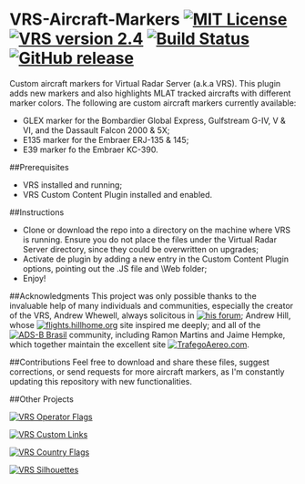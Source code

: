 # VRS-Aircraft-Markers [![MIT License](https://img.shields.io/badge/License-MIT-red.svg)](LICENSE) [![VRS version 2.4](https://img.shields.io/badge/VRS-v2.4-blue.svg)](http://virtualradarserver.co.uk/Download.aspx) [![Build Status](https://scrutinizer-ci.com/g/dedevillela/VRS-Country-Flags/badges/build.png?b=master)](https://scrutinizer-ci.com/g/dedevillela/VRS-Country-Flags/build-status/master) [![GitHub release](https://img.shields.io/github/release/dedevillela/VRS-Aircraft-Markers.svg)]()
Custom aircraft markers for Virtual Radar Server (a.k.a VRS). This plugin adds new markers and also highlights MLAT tracked aircrafts with different marker colors. The following are custom aircraft markers currently available:
- GLEX marker for the Bombardier Global Express, Gulfstream G-IV, V & VI, and the Dassault Falcon 2000 & 5X;
- E135 marker for the Embraer ERJ-135 & 145;
- E39 marker fo the Embraer KC-390.

##Prerequisites
- VRS installed and running;
- VRS Custom Content Plugin installed and enabled.

##Instructions
- Clone or download the repo into a directory on the machine where VRS is running. Ensure you do not place the files under the Virtual Radar Server directory, since they could be overwritten on upgrades;
- Activate de plugin by adding a new entry in the Custom Content Plugin options, pointing out the .JS file and \Web folder;
- Enjoy!

##Acknowledgments
This project was only possible thanks to the invaluable help of many individuals and communities, especially the creator of the VRS, Andrew Whewell, always solicitous in [![his forum](https://img.shields.io/badge/VRS-Forum-blue.svg)](https://forum.virtualradarserver.co.uk/); Andrew Hill, whose [![flights.hillhome.org](https://img.shields.io/badge/flights-hillhome.org-ADD6FF.svg)](http://flights.hillhome.org/) site inspired me deeply; and all of the [![ADS-B Brasil](https://img.shields.io/badge/ADS--B-Brasil-lightgrey.svg)](http://bradsb.com/forum/index.php) community, including Ramon Martins and Jaime Hempke, which together maintain the excellent site [![TrafegoAereo.com](https://img.shields.io/badge/Trafego-Aereo-yellowgreen.svg)](http://trafegoaereo.com/).

##Contributions
Feel free to download and share these files, suggest corrections, or send requests for more aircraft markers, as I'm constantly updating this repository with new functionalities.

##Other Projects

[![VRS Operator Flags](https://img.shields.io/badge/VRS-Operator_Flags-red.svg)](https://github.com/dedevillela/VRS-Operator-Flags)

[![VRS Custom Links](https://img.shields.io/badge/VRS-Custom_Links-yellow.svg)](https://github.com/dedevillela/VRS-Custom-links/)

[![VRS Country Flags](https://img.shields.io/badge/VRS-Country_Flags-green.svg)](https://github.com/dedevillela/VRS-Country-Flags)

[![VRS Silhouettes](https://img.shields.io/badge/VRS-Silhouettes-brightgreen.svg)](https://github.com/dedevillela/VRS-Silhouettes)



